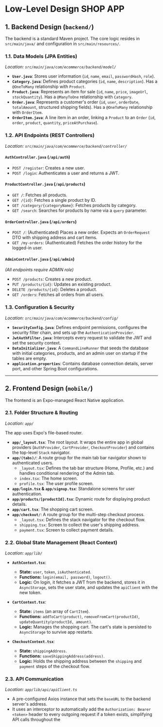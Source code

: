 # Low-Level Design SHOP APP

## 1. Backend Design (`backend/`)

The backend is a standard Maven project. The core logic resides in `src/main/java/` and configuration in `src/main/resources/`.

### 1.1. Data Models (JPA Entities)
*Location: `src/main/java/com/ecommerce/backend/model/`*

-   **`User.java`**: Stores user information (`id`, `name`, `email`, `passwordHash`, `role`).
-   **`Category.java`**: Defines product categories (`id`, `name`, `description`). Has a `@OneToMany` relationship with `Product`.
-   **`Product.java`**: Represents an item for sale (`id`, `name`, `price`, `imageUrl`, `stockQuantity`). Has a `@ManyToOne` relationship with `Category`.
-   **`Order.java`**: Represents a customer's order (`id`, `user`, `orderDate`, `totalAmount`, structured shipping fields). Has a `@OneToMany` relationship with `OrderItem`.
-   **`OrderItem.java`**: A line item in an order, linking a `Product` to an `Order` (`id`, `order`, `product`, `quantity`, `priceAtPurchase`).

### 1.2. API Endpoints (REST Controllers)
*Location: `src/main/java/com/ecommerce/backend/controller/`*

#### `AuthController.java` (`/api/auth`)
-   `POST /register`: Creates a new user.
-   `POST /login`: Authenticates a user and returns a JWT.

#### `ProductController.java` (`/api/products`)
-   `GET /`: Fetches all products.
-   `GET /{id}`: Fetches a single product by ID.
-   `GET /category/{categoryName}`: Fetches products by category.
-   `GET /search`: Searches for products by name via a `query` parameter.

#### `OrderController.java` (`/api/orders`)
-   `POST /`: (Authenticated) Places a new order. Expects an `OrderRequest` DTO with shipping address and cart items.
-   `GET /my-orders`: (Authenticated) Fetches the order history for the logged-in user.

#### `AdminController.java` (`/api/admin`)
*(All endpoints require ADMIN role)*
-   `POST /products`: Creates a new product.
-   `PUT /products/{id}`: Updates an existing product.
-   `DELETE /products/{id}`: Deletes a product.
-   `GET /orders`: Fetches all orders from all users.

### 1.3. Configuration & Security
*Location: `src/main/java/com/ecommerce/backend/config/`*

-   **`SecurityConfig.java`**: Defines endpoint permissions, configures the security filter chain, and sets up the `AuthenticationProvider`.
-   **`JwtAuthFilter.java`**: Intercepts every request to validate the JWT and set the security context.
-   **`DataInitializer.java`**: A `CommandLineRunner` that seeds the database with initial categories, products, and an admin user on startup if the tables are empty.
-   **`application.properties`**: Contains database connection details, server port, and other Spring Boot configurations.

---

## 2. Frontend Design (`mobile/`)

The frontend is an Expo-managed React Native application.

### 2.1. Folder Structure & Routing
*Location: `app/`*

The app uses Expo's file-based router.

-   **`app/_layout.tsx`**: The root layout. It wraps the entire app in global providers (`AuthProvider`, `CartProvider`, `CheckoutProvider`) and contains the top-level `Stack` navigator.
-   **`app/(tabs)/`**: A route group for the main tab bar navigator shown to authenticated users.
    -   `_layout.tsx`: Defines the tab bar structure (Home, Profile, etc.) and handles conditional rendering of the Admin tab.
    -   `index.tsx`: The home screen.
    -   `profile.tsx`: The user profile screen.
-   **`app/login.tsx` & `app/signup.tsx`**: Standalone screens for user authentication.
-   **`app/products/[productId].tsx`**: Dynamic route for displaying product details.
-   **`app/cart.tsx`**: The shopping cart screen.
-   **`app/checkout/`**: A route group for the multi-step checkout process.
    -   `_layout.tsx`: Defines the stack navigator for the checkout flow.
    -   `shipping.tsx`: Screen to collect the user's shipping address.
    -   `payment.tsx`: Screen to collect payment details.

### 2.2. Global State Management (React Context)
*Location: `app/lib/`*

-   **`AuthContext.tsx`**:
    -   **State:** `user`, `token`, `isAuthenticated`.
    -   **Functions:** `login(email, password)`, `logout()`.
    -   **Logic:** On login, it fetches a JWT from the backend, stores it in `AsyncStorage`, sets the user state, and updates the `apiClient` with the new token.

-   **`CartContext.tsx`**:
    -   **State:** `items` (an array of `CartItem`).
    -   **Functions:** `addToCart(product)`, `removeFromCart(productId)`, `updateQuantity(productId, amount)`.
    -   **Logic:** Manages the shopping cart. The cart's state is persisted to `AsyncStorage` to survive app restarts.

-   **`CheckoutContext.tsx`**:
    -   **State:** `shippingAddress`.
    -   **Functions:** `saveShippingAddress(address)`.
    -   **Logic:** Holds the shipping address between the `shipping` and `payment` steps of the checkout flow.

### 2.3. API Communication
*Location: `app/lib/api/apiClient.ts`*

-   A pre-configured Axios instance that sets the `baseURL` to the backend server's address.
-   It uses an interceptor to automatically add the `Authorization: Bearer <token>` header to every outgoing request if a token exists, simplifying API calls throughout the
